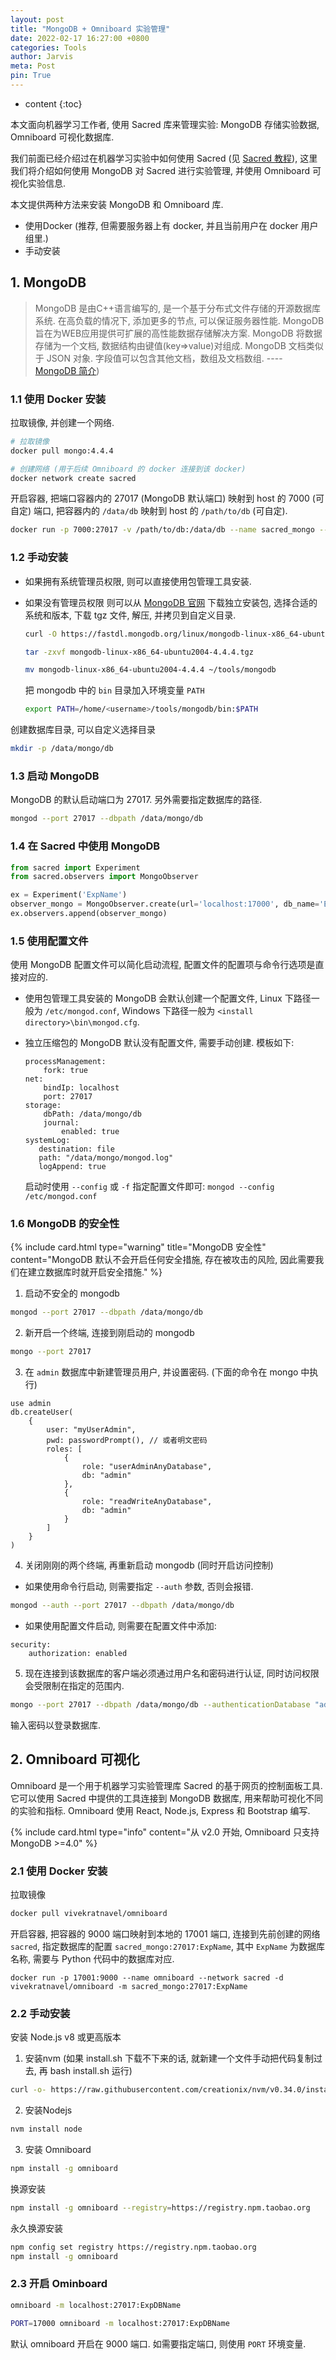 ```yaml
---
layout: post
title: "MongoDB + Omniboard 实验管理"
date: 2022-02-17 16:27:00 +0800
categories: Tools
author: Jarvis
meta: Post
pin: True
---
```


* content
{:toc}

本文面向机器学习工作者, 使用 Sacred 库来管理实验: MongoDB 存储实验数据, Omniboard 可视化数据库.

我们前面已经介绍过在机器学习实验中如何使用 Sacred (见 [Sacred 教程](/2020/11/15/Sacred/)), 这里我们将介绍如何使用 MongoDB 对 Sacred 进行实验管理, 并使用 Omniboard 可视化实验信息. 



本文提供两种方法来安装 MongoDB 和 Omniboard 库.
* 使用Docker (推荐, 但需要服务器上有 docker, 并且当前用户在 docker 用户组里.)
* 手动安装

## 1. MongoDB

> MongoDB 是由C++语言编写的, 是一个基于分布式文件存储的开源数据库系统. 在高负载的情况下, 添加更多的节点, 可以保证服务器性能. MongoDB 旨在为WEB应用提供可扩展的高性能数据存储解决方案. MongoDB 将数据存储为一个文档, 数据结构由键值(key=>value)对组成. MongoDB 文档类似于 JSON 对象. 字段值可以包含其他文档，数组及文档数组.    ---- [MongoDB 简介](https://www.runoob.com/mongodb/mongodb-intro.html))

### 1.1 使用 Docker 安装

拉取镜像, 并创建一个网络.

```bash
# 拉取镜像
docker pull mongo:4.4.4

# 创建网络 (用于后续 Omniboard 的 docker 连接到该 docker)
docker network create sacred
```

开启容器, 把端口容器内的 27017 (MongoDB 默认端口) 映射到 host 的 7000 (可自定) 端口, 把容器内的 `/data/db` 映射到 host 的 `/path/to/db` (可自定).

```bash
docker run -p 7000:27017 -v /path/to/db:/data/db --name sacred_mongo --network sacred -d mongo:4.4.4
```

### 1.2 手动安装

* 如果拥有系统管理员权限, 则可以直接使用包管理工具安装.
* 如果没有管理员权限 则可以从 [MongoDB 官网](https://www.mongodb.com/try/download/community) 下载独立安装包, 选择合适的系统和版本, 下载 tgz 文件, 解压, 并拷贝到自定义目录. 

  ```bash
  curl -O https://fastdl.mongodb.org/linux/mongodb-linux-x86_64-ubuntu2004-4.4.4.tgz

  tar -zxvf mongodb-linux-x86_64-ubuntu2004-4.4.4.tgz

  mv mongodb-linux-x86_64-ubuntu2004-4.4.4 ~/tools/mongodb
  ```
  
  把 mongodb 中的 `bin` 目录加入环境变量 `PATH`

  ```bash
  export PATH=/home/<username>/tools/mongodb/bin:$PATH
  ```

创建数据库目录, 可以自定义选择目录

```bash
mkdir -p /data/mongo/db
```

### 1.3 启动 MongoDB

MongoDB 的默认启动端口为 27017. 另外需要指定数据库的路径.

```bash
mongod --port 27017 --dbpath /data/mongo/db
```

### 1.4 在 Sacred 中使用 MongoDB

```python
from sacred import Experiment
from sacred.observers import MongoObserver

ex = Experiment('ExpName')
observer_mongo = MongoObserver.create(url='localhost:17000', db_name='ExpDBName')
ex.observers.append(observer_mongo)
```

### 1.5 使用配置文件

使用 MongoDB 配置文件可以简化启动流程, 配置文件的配置项与命令行选项是直接对应的. 
* 使用包管理工具安装的 MongoDB 会默认创建一个配置文件, Linux 下路径一般为 `/etc/mongod.conf`, Windows 下路径一般为 `<install directory>\bin\mongod.cfg`.
* 独立压缩包的 MongoDB 默认没有配置文件, 需要手动创建. 模板如下:

  ```
  processManagement:
      fork: true
  net:
      bindIp: localhost
      port: 27017
  storage:
      dbPath: /data/mongo/db
      journal:
          enabled: true
  systemLog:
     destination: file
     path: "/data/mongo/mongod.log"
     logAppend: true
  ```

  启动时使用 `--config` 或 `-f` 指定配置文件即可: `mongod --config /etc/mongod.conf`

### 1.6 MongoDB 的安全性

{% include card.html type="warning" title="MongoDB 安全性" content="MongoDB 默认不会开启任何安全措施, 存在被攻击的风险, 因此需要我们在建立数据库时就开启安全措施." %}

1. 启动不安全的 mongodb
  ```bash
  mongod --port 27017 --dbpath /data/mongo/db
  ```

2. 新开启一个终端, 连接到刚启动的 mongodb
  ```bash
  mongo --port 27017
  ```

3. 在 `admin` 数据库中新建管理员用户, 并设置密码. (下面的命令在 mongo 中执行)
  ```
  use admin
  db.createUser(
      {
          user: "myUserAdmin",
          pwd: passwordPrompt(), // 或者明文密码
          roles: [
              {
                  role: "userAdminAnyDatabase",
                  db: "admin"
              },
              {
                  role: "readWriteAnyDatabase",
                  db: "admin"
              }
          ]
      }
  )
  ```

4. 关闭刚刚的两个终端, 再重新启动 mongodb (同时开启访问控制)
  * 如果使用命令行启动, 则需要指定 `--auth` 参数, 否则会报错.
  ```bash
  mongod --auth --port 27017 --dbpath /data/mongo/db
  ```
  * 如果使用配置文件启动, 则需要在配置文件中添加:
  ```
  security:
      authorization: enabled
  ```
  
5. 现在连接到该数据库的客户端必须通过用户名和密码进行认证, 同时访问权限会受限制在指定的范围内.
  ```bash
  mongo --port 27017 --dbpath /data/mongo/db --authenticationDatabase "admin" -u myUserAdmin -p
  ```
  输入密码以登录数据库.


## 2. Omniboard 可视化

Omniboard 是一个用于机器学习实验管理库 Sacred 的基于网页的控制面板工具. 它可以使用 Sacred 中提供的工具连接到 MongoDB 数据库, 用来帮助可视化不同的实验和指标. Omniboard 使用 React, Node.js, Express 和 Bootstrap 编写.

{% include card.html type="info" content="从 v2.0 开始, Omniboard 只支持 MongoDB >=4.0" %}

### 2.1 使用 Docker 安装

拉取镜像

```bash
docker pull vivekratnavel/omniboard
```

开启容器, 把容器的 9000 端口映射到本地的 17001 端口, 连接到先前创建的网络 `sacred`, 指定数据库的配置 `sacred_mongo:27017:ExpName`, 其中 `ExpName` 为数据库名称, 需要与 Python 代码中的数据库对应.

```
docker run -p 17001:9000 --name omniboard --network sacred -d vivekratnavel/omniboard -m sacred_mongo:27017:ExpName
```

### 2.2 手动安装

安装 Node.js v8 或更高版本

1. 安装nvm (如果 install.sh 下载不下来的话, 就新建一个文件手动把代码复制过去, 再 bash install.sh 运行)
  ```bash
  curl -o- https://raw.githubusercontent.com/creationix/nvm/v0.34.0/install.sh | bash source　~/.bashrc
  ```

2. 安装Nodejs
  ```bash
  nvm install node
  ```

3. 安装 Omniboard
  ```bash
  npm install -g omniboard
  ```
  换源安装
  ```bash
  npm install -g omniboard --registry=https://registry.npm.taobao.org
  ```  
  永久换源安装
  ```bash
  npm config set registry https://registry.npm.taobao.org
  npm install -g omniboard
  ```

### 2.3 开启 Ominboard

```bash
omniboard -m localhost:27017:ExpDBName

PORT=17000 omniboard -m localhost:27017:ExpDBName
```

默认 omniboard 开启在 9000 端口. 如需要指定端口, 则使用 `PORT` 环境变量.


